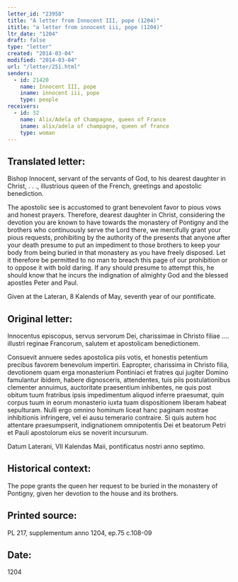 ```yaml
---
letter_id: "23958"
title: "A letter from Innocent III, pope (1204)"
ititle: "a letter from innocent iii, pope (1204)"
ltr_date: "1204"
draft: false
type: "letter"
created: "2014-03-04"
modified: "2014-03-04"
url: "/letter/251.html"
senders:
  - id: 21420
    name: Innocent III, pope
    iname: innocent iii, pope
    type: people
receivers:
  - id: 32
    name: Alix/Adela of Champagne, queen of France
    iname: alix/adela of champagne, queen of france
    type: woman
---
```

<h2> Translated letter:</h2>Bishop Innocent, servant of the servants of God, to his dearest daughter in Christ, . . ., illustrious queen of the French, greetings and apostolic benediction.

The apostolic see is accustomed to grant benevolent favor to pious vows and honest prayers.  Therefore, dearest daughter in Christ, considering the devotion you are known to have towards the monastery of Pontigny and the brothers who continuously serve the Lord there, we mercifully grant your pious requests, prohibiting by the authority of the presents that anyone after your death presume to put an impediment to those brothers to keep your body from being buried in that monastery as you have freely disposed.  Let it therefore be permitted to no man to breach this page of our prohibition or to oppose it with bold daring.  If any should presume to attempt this, he should know that he incurs the indignation of almighty God and the blessed apostles Peter and Paul.

Given at the Lateran, 8 Kalends of May, seventh year of our pontificate.

 


<h2 class="mt-4"> Original letter:</h2>Innocentus episcopus, servus servorum Dei, charissimae in Christo filiae .... illustri reginae Francorum, salutem et apostolicam benedictionem.

Consuevit annuere sedes apostolica piis votis, et honestis petentium precibus favorem benevolum impertiri. Eapropter, charissima in Christo filia, devotionem quam erga monasterium Pontiniaci et fratres qui jugiter Domino famulantur ibidem, habere dignosceris, attendentes, tuis piis postulationibus clementer annuimus, auctoritate praesentium inhibentes, ne quis post obitum tuum fratribus ipsis impedimentum aliquod inferre praesumat, quin corpus tuum in eorum monasterio iuxta tuam dispositionem liberam habeat sepulturam. Nulli ergo omnino hominum liceat hanc paginam nostrae inhibitionis infringere, vel ei ausu temerario contraire. Si quis autem hoc attentare praesumpserit, indignationem omnipotentis Dei et beatorum Petri et Pauli apostolorum eius se noverit incursurum.

Datum Laterani, VII Kalendas Maii, pontificatus nostri anno septimo.
<h2 class="mt-4"> Historical context:</h2>The pope grants the queen her request to be buried in the monastery of Pontigny, given her devotion to the house and its brothers.
<h2 class="mt-4"> Printed source:</h2>PL 217, supplementum anno 1204, ep.75 c.108-09
<h2 class="mt-4"> Date:</h2>1204